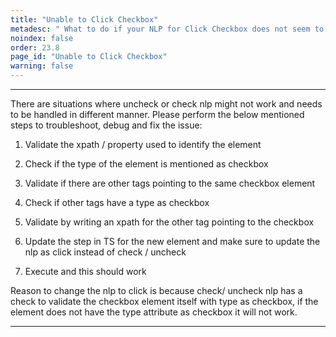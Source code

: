 ```yaml
---
title: "Unable to Click Checkbox"
metadesc: " What to do if your NLP for Click Checkbox does not seem to work."
noindex: false
order: 23.8
page_id: "Unable to Click Checkbox"
warning: false
---
```


---
There are situations where uncheck or check nlp might not work and needs to be handled in different manner. Please perform the below mentioned steps to troubleshoot, debug and fix the issue:

1. Validate the xpath / property used to identify the element

2. Check if the type of the element is mentioned as checkbox

3. Validate if there are other tags pointing to the same checkbox element

4. Check if other tags have a type as checkbox 

5. Validate by writing an xpath for the other tag pointing to the checkbox 

6. Update the step in TS for the new element and make sure to update the nlp as click instead of check / uncheck

7. Execute and this should work

Reason to change the nlp to click is because check/ uncheck nlp has a check to validate the checkbox element itself with type as checkbox, if the element does not have the type attribute as checkbox it will not work.

---
